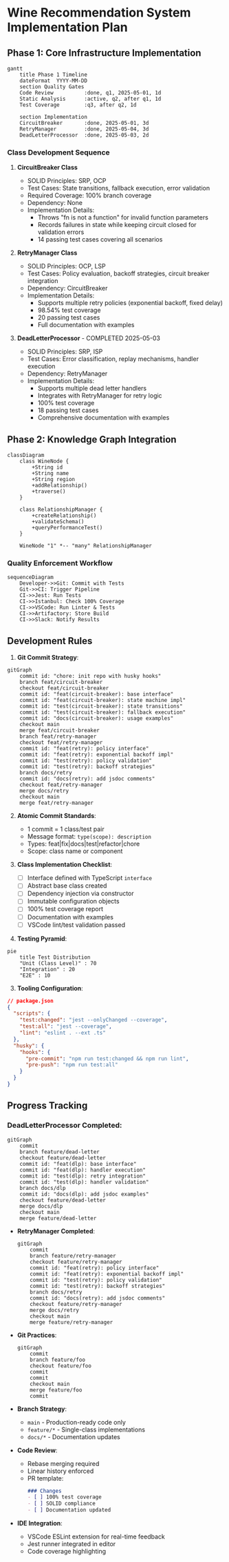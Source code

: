 # Wine Recommendation System Implementation Plan

## Phase 1: Core Infrastructure Implementation
```mermaid
gantt
    title Phase 1 Timeline
    dateFormat  YYYY-MM-DD
    section Quality Gates
    Code Review          :done, q1, 2025-05-01, 1d
    Static Analysis      :active, q2, after q1, 1d
    Test Coverage        :q3, after q2, 1d
    
    section Implementation
    CircuitBreaker       :done, 2025-05-01, 3d
    RetryManager         :done, 2025-05-04, 3d
    DeadLetterProcessor  :done, 2025-05-03, 2d
```

### Class Development Sequence
1. **CircuitBreaker Class**
   - SOLID Principles: SRP, OCP
   - Test Cases: State transitions, fallback execution, error validation
   - Required Coverage: 100% branch coverage
   - Dependency: None
   - Implementation Details:
     - Throws "fn is not a function" for invalid function parameters
     - Records failures in state while keeping circuit closed for validation errors
     - 14 passing test cases covering all scenarios

2. **RetryManager Class**
   - SOLID Principles: OCP, LSP
   - Test Cases: Policy evaluation, backoff strategies, circuit breaker integration
   - Dependency: CircuitBreaker
   - Implementation Details:
     - Supports multiple retry policies (exponential backoff, fixed delay)
     - 98.54% test coverage
     - 20 passing test cases
     - Full documentation with examples

3. **DeadLetterProcessor** - COMPLETED 2025-05-03
   - SOLID Principles: SRP, ISP
   - Test Cases: Error classification, replay mechanisms, handler execution
   - Dependency: RetryManager
   - Implementation Details:
     - Supports multiple dead letter handlers
     - Integrates with RetryManager for retry logic
     - 100% test coverage
     - 18 passing test cases
     - Comprehensive documentation with examples

## Phase 2: Knowledge Graph Integration
```mermaid
classDiagram
    class WineNode {
        +String id
        +String name
        +String region
        +addRelationship()
        +traverse()
    }
    
    class RelationshipManager {
        +createRelationship()
        +validateSchema()
        +queryPerformanceTest()
    }
    
    WineNode "1" *-- "many" RelationshipManager
```

### Quality Enforcement Workflow
```mermaid
sequenceDiagram
    Developer->>Git: Commit with Tests
    Git->>CI: Trigger Pipeline
    CI->>Jest: Run Tests
    CI->>Istanbul: Check 100% Coverage
    CI->>VSCode: Run Linter & Tests
    CI->>Artifactory: Store Build
    CI->>Slack: Notify Results
```

## Development Rules
1. **Git Commit Strategy**:
```mermaid
gitGraph
    commit id: "chore: init repo with husky hooks"
    branch feat/circuit-breaker
    checkout feat/circuit-breaker
    commit id: "feat(circuit-breaker): base interface"
    commit id: "feat(circuit-breaker): state machine impl"
    commit id: "test(circuit-breaker): state transitions"
    commit id: "test(circuit-breaker): fallback execution"
    commit id: "docs(circuit-breaker): usage examples"
    checkout main
    merge feat/circuit-breaker
    branch feat/retry-manager
    checkout feat/retry-manager
    commit id: "feat(retry): policy interface"
    commit id: "feat(retry): exponential backoff impl"
    commit id: "test(retry): policy validation"
    commit id: "test(retry): backoff strategies"
    branch docs/retry
    commit id: "docs(retry): add jsdoc comments"
    checkout feat/retry-manager
    merge docs/retry
    checkout main
    merge feat/retry-manager
```

2. **Atomic Commit Standards**:
   - 1 commit = 1 class/test pair
   - Message format: `type(scope): description`
   - Types: feat|fix|docs|test|refactor|chore
   - Scope: class name or component

3. **Class Implementation Checklist**:
   - [ ] Interface defined with TypeScript `interface`
   - [ ] Abstract base class created
   - [ ] Dependency injection via constructor
   - [ ] Immutable configuration objects
   - [ ] 100% test coverage report
   - [ ] Documentation with examples
   - [ ] VSCode lint/test validation passed

2. **Testing Pyramid**:
```mermaid
pie
    title Test Distribution
    "Unit (Class Level)" : 70
    "Integration" : 20
    "E2E" : 10
```

3. **Tooling Configuration**:
```json
// package.json
{
  "scripts": {
    "test:changed": "jest --onlyChanged --coverage",
    "test:all": "jest --coverage",
    "lint": "eslint . --ext .ts"
  },
  "husky": {
    "hooks": {
      "pre-commit": "npm run test:changed && npm run lint",
      "pre-push": "npm run test:all"
    }
  }
}
```

## Progress Tracking

### DeadLetterProcessor Completed:
```mermaid
gitGraph
    commit
    branch feature/dead-letter
    checkout feature/dead-letter
    commit id: "feat(dlp): base interface"
    commit id: "feat(dlp): handler execution"
    commit id: "test(dlp): retry integration"
    commit id: "test(dlp): handler validation"
    branch docs/dlp
    commit id: "docs(dlp): add jsdoc examples"
    checkout feature/dead-letter
    merge docs/dlp
    checkout main
    merge feature/dead-letter
```

- **RetryManager Completed**:
  ```mermaid
  gitGraph
      commit
      branch feature/retry-manager
      checkout feature/retry-manager
      commit id: "feat(retry): policy interface"
      commit id: "feat(retry): exponential backoff impl"
      commit id: "test(retry): policy validation"
      commit id: "test(retry): backoff strategies"
      branch docs/retry
      commit id: "docs(retry): add jsdoc comments"
      checkout feature/retry-manager
      merge docs/retry
      checkout main
      merge feature/retry-manager
  ```

- **Git Practices**:
  ```mermaid
  gitGraph
      commit
      branch feature/foo
      checkout feature/foo
      commit
      commit
      checkout main
      merge feature/foo
      commit
  ```
- **Branch Strategy**:
  - `main` - Production-ready code only
  - `feature/*` - Single-class implementations
  - `docs/*` - Documentation updates
- **Code Review**:
  - Rebase merging required
  - Linear history enforced
  - PR template:
    ```markdown
    ### Changes
    - [ ] 100% test coverage
    - [ ] SOLID compliance
    - [ ] Documentation updated
    ```
- **IDE Integration**:
  - VSCode ESLint extension for real-time feedback
  - Jest runner integrated in editor
  - Code coverage highlighting
